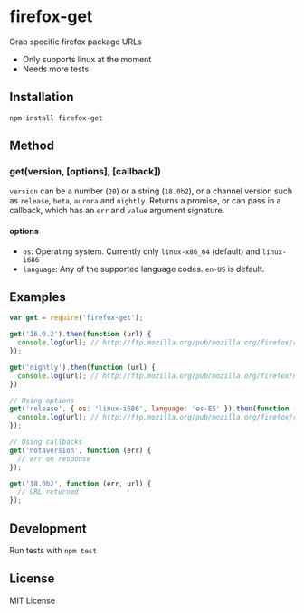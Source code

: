 firefox-get
=====
Grab specific firefox package URLs

* Only supports linux at the moment
* Needs more tests

## Installation

`npm install firefox-get`

## Method

### get(version, [options], [callback])

`version` can be a number (`20`) or a string (`18.0b2`), or a channel version such as `release`, `beta`, `aurora` and `nightly`. Returns a promise, or can pass in a callback, which has an `err` and `value` argument signature.

#### options

* `os`: Operating system. Currently only `linux-x86_64` (default) and `linux-i686`
* `language`: Any of the supported language codes. `en-US` is default.

## Examples

```javascript
var get = require('firefox-get');

get('16.0.2').then(function (url) {
  console.log(url); // http://ftp.mozilla.org/pub/mozilla.org/firefox/releases/16.0.2/linux-x86_64/en-US/firefox-16.0.2.tar.bz2
});

get('nightly').then(function (url) {
  console.log(url); // http://ftp.mozilla.org/pub/mozilla.org/firefox/nightly/latest-trunk-firefox-24.0a.en-US.linux-x86_64.tar.bz2
})

// Using options
get('release', { os: 'linux-i686', language: 'es-ES' }).then(function (url) {
  console.log(url); // http://ftp.mozilla.org/pub/mozilla.org/firefox/releases/linux-i686/es-ES/firefox-21.0.tar.bz2
});

// Using callbacks
get('notaversion', function (err) {
  // err on response
});

get('18.0b2', function (err, url) {
  // URL returned
});
```

## Development

Run tests with `npm test`

## License

MIT License
